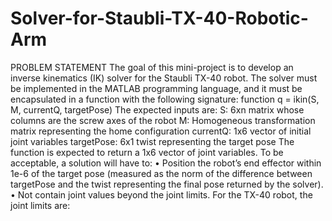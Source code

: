 # Solver-for-Staubli-TX-40-Robotic-Arm

PROBLEM STATEMENT
The goal of this mini-project is to develop an inverse kinematics (IK) solver for the Staubli TX-40 robot. The solver 
must be implemented in the MATLAB programming language, and it must be encapsulated in a function with the 
following signature:
function q = ikin(S, M, currentQ, targetPose)
The expected inputs are:
S: 6xn matrix whose columns are the screw axes of the robot
M: Homogeneous transformation matrix representing the home configuration
currentQ: 1x6 vector of initial joint variables
targetPose: 6x1 twist representing the target pose
The function is expected to return a 1x6 vector of joint variables. To be acceptable, a solution will have to:
• Position the robot’s end effector within 1e-6 of the target pose (measured as the norm of the difference
between targetPose and the twist representing the final pose returned by the solver).
• Not contain joint values beyond the joint limits. For the TX-40 robot, the joint limits are:

